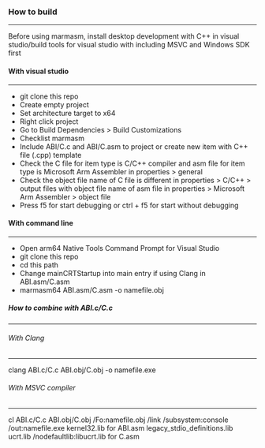 ### How to build
----------------

Before using marmasm, install desktop development with C++ in visual studio/build tools for visual studio with including MSVC and Windows SDK first

#### With visual studio
-----------------------

-   git clone this repo
-   Create empty project
-   Set architecture target to x64
-   Right click project
-   Go to Build Dependencies > Build Customizations
-   Checklist marmasm
-   Include ABI/C.c and ABI/C.asm to project or create new item with C++ file (.cpp) template
-   Check the C file for item type is C/C++ compiler and asm file for item type is Microsoft Arm Assembler in properties > general
-   Check the object file name of C file is different in properties > C/C++ > output files with object file name of asm file in properties > Microsoft Arm Assembler > object file
-   Press f5 for start debugging or ctrl + f5 for start without debugging

#### With command line
----------------------

-   Open arm64 Native Tools Command Prompt for Visual Studio
-   git clone this repo
-   cd this path
-   Change mainCRTStartup into main entry if using Clang in ABI.asm/C.asm
-   marmasm64 ABI.asm/C.asm -o namefile.obj

##### How to combine with ABI.c/C.c
-----------------------------------

###### With Clang
-----------------

clang ABI.c/C.c ABI.obj/C.obj -o namefile.exe

###### With MSVC compiler
-------------------------

cl ABI.c/C.c ABI.obj/C.obj /Fo:namefile.obj /link /subsystem:console /out:namefile.exe kernel32.lib for ABI.asm legacy_stdio_definitions.lib ucrt.lib /nodefaultlib:libucrt.lib for C.asm
